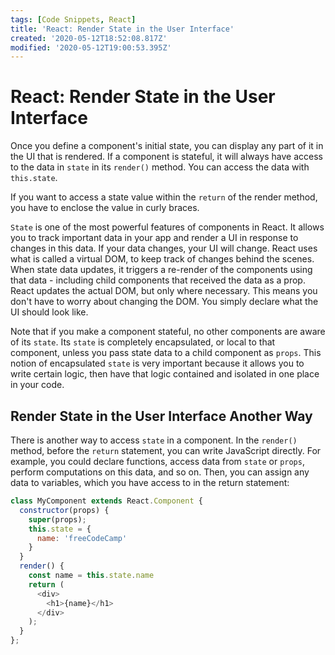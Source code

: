 ```yaml
---
tags: [Code Snippets, React]
title: 'React: Render State in the User Interface'
created: '2020-05-12T18:52:08.817Z'
modified: '2020-05-12T19:00:53.395Z'
---
```


React: Render State in the User Interface
=========================================

Once you define a component's initial state, you can display any part of it in the UI that is rendered. If a component is stateful, it will always have access to the data in ```state``` in its ```render()``` method. You can access the data with ```this.state```.

If you want to access a state value within the ```return``` of the render method, you have to enclose the value in curly braces.

```State``` is one of the most powerful features of components in React. It allows you to track important data in your app and render a UI in response to changes in this data. If your data changes, your UI will change. React uses what is called a virtual DOM, to keep track of changes behind the scenes. When state data updates, it triggers a re-render of the components using that data - including child components that received the data as a prop. React updates the actual DOM, but only where necessary. This means you don't have to worry about changing the DOM. You simply declare what the UI should look like.

Note that if you make a component stateful, no other components are aware of its ```state```. Its ```state``` is completely encapsulated, or local to that component, unless you pass state data to a child component as ```props```. This notion of encapsulated ```state``` is very important because it allows you to write certain logic, then have that logic contained and isolated in one place in your code.

Render State in the User Interface Another Way
----------------------------------------------

There is another way to access ```state``` in a component. In the ```render()``` method, before the ```return``` statement, you can write JavaScript directly. For example, you could declare functions, access data from ```state``` or ```props```, perform computations on this data, and so on. Then, you can assign any data to variables, which you have access to in the return statement:
``` javascript
class MyComponent extends React.Component {
  constructor(props) {
    super(props);
    this.state = {
      name: 'freeCodeCamp'
    }
  }
  render() {
    const name = this.state.name
    return (
      <div>
        <h1>{name}</h1>
      </div>
    );
  }
};

```
